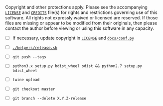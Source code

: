 <!--- -*- encoding: utf-8; grammar-ext: md; mode: markdown -*-
  >>>>>>>>>>>>>>>>>>>>>>>>>>>>>>>>>>><<<<<<<<<<<<<<<<<<<<<<<<<<<<<<<<<<<
  >>>>>>>>>>>>>>>> IMPORTANT: READ THIS BEFORE EDITING! <<<<<<<<<<<<<<<<
  >>>>>>>>>>>>>>>>>>>>>>>>>>>>>>>>>>><<<<<<<<<<<<<<<<<<<<<<<<<<<<<<<<<<<
  Please keep each sentence on its own unwrapped line.
  It looks like crap in a text editor, but it has no effect on rendering, and it allows much more useful diffs.
  Thank you! -->

Copyright and other protections apply.
Please see the accompanying [`LICENSE`](../LICENSE) and [`CREDITS`](../CREDITS) file(s) for rights and restrictions governing use of this software.
All rights not expressly waived or licensed are reserved.
If those files are missing or appear to be modified from their originals, then please contact the author before viewing or using this software in any capacity.

- [ ] If necessary, update copyright in [`LICENSE`](../LICENSE) and [`docs/conf.py`](../docs/conf.py)

- [ ] [`./helpers/release.sh`](../helpers/release.sh)

- [ ] `git push --tags`

- [ ] `python3.x setup.py bdist_wheel sdist && python2.7 setup.py bdist_wheel`

- [ ] `twine upload`

- [ ] `git checkout master`

- [ ] `git branch --delete X.Y.Z-release`
